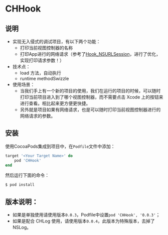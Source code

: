 # CHHook

## 说明

* 实现无入侵式的调试项目，有以下两个功能：
    * 打印当前视图控制器的名称
    * 打印App进行的网络请求（参考了[Hook_NSURLSession](https://github.com/yangqian111/PPSAnalytics/tree/master/Hook_NSURLSession)，进行了优化，实现打印请求参数！）
* 技术点：
    * load 方法，自动执行
    * runtime methodSwizzle
* 使用场景：
    * 当我们手上有一个新的项目的使用，我们在运行的项目的时候，可以随时打印当前项目进入到了哪个视图控制器，而不需要点击 Xcode 上的按钮来进行查看。相比起来更方便更快捷。
    * 另外就是项目如果有网络请求，也是可以随时打印当前视图控制器进行的网络请求的参数。

## 安装

使用CocoaPods集成到项目中，在`Podfile`文件中添加：

```ruby
target '<Your Target Name>' do
    pod 'CHHook'
end
```

然后运行下面的命令：

```bash
$ pod install
```

## 版本说明：

* 如果是单独使用请使用版本`0.0.3`，Podfile中设置`pod 'CHHook', '0.0.3'`；
* 如果是配合 CHLog 使用，请使用版本`0.0.4`，此版本为特殊版本，去掉了 NSLog。